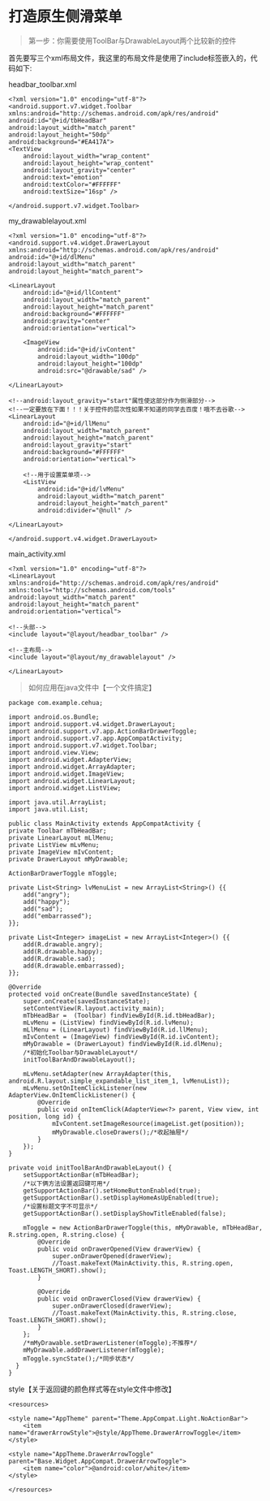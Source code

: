 
# 打造原生侧滑菜单

> 第一步：你需要使用ToolBar与DrawableLayout两个比较新的控件

首先要写三个xml布局文件，我这里的布局文件是使用了include标签嵌入的，代码如下:

headbar_toolbar.xml

	<?xml version="1.0" encoding="utf-8"?>
	<android.support.v7.widget.Toolbar
    xmlns:android="http://schemas.android.com/apk/res/android"
    android:id="@+id/tbHeadBar"
    android:layout_width="match_parent"
    android:layout_height="50dp"
    android:background="#EA417A">
    <TextView
        android:layout_width="wrap_content"
        android:layout_height="wrap_content"
        android:layout_gravity="center"
        android:text="emotion"
        android:textColor="#FFFFFF"
        android:textSize="16sp" />

	</android.support.v7.widget.Toolbar>

my_drawablelayout.xml

	<?xml version="1.0" encoding="utf-8"?>
	<android.support.v4.widget.DrawerLayout
    xmlns:android="http://schemas.android.com/apk/res/android"
    android:id="@+id/dlMenu"
    android:layout_width="match_parent"
    android:layout_height="match_parent">

    <LinearLayout
        android:id="@+id/llContent"
        android:layout_width="match_parent"
        android:layout_height="match_parent"
        android:background="#FFFFFF"
        android:gravity="center"
        android:orientation="vertical">

        <ImageView
            android:id="@+id/ivContent"
            android:layout_width="100dp"
            android:layout_height="100dp"
            android:src="@drawable/sad" />

    </LinearLayout>

    <!--android:layout_gravity="start"属性使这部分作为侧滑部分-->
    <!--一定要放在下面！！！关于控件的层次性如果不知道的同学去百度！哦不去谷歌-->
    <LinearLayout
        android:id="@+id/llMenu"
        android:layout_width="match_parent"
        android:layout_height="match_parent"
        android:layout_gravity="start"
        android:background="#FFFFFF"
        android:orientation="vertical">

        <!--用于设置菜单项-->
        <ListView
            android:id="@+id/lvMenu"
            android:layout_width="match_parent"
            android:layout_height="match_parent"
            android:divider="@null" />

    </LinearLayout>

	</android.support.v4.widget.DrawerLayout>

main_activity.xml

	<?xml version="1.0" encoding="utf-8"?>
	<LinearLayout xmlns:android="http://schemas.android.com/apk/res/android"
    xmlns:tools="http://schemas.android.com/tools"
    android:layout_width="match_parent"
    android:layout_height="match_parent"
    android:orientation="vertical">

    <!--头部-->
    <include layout="@layout/headbar_toolbar" />

    <!--主布局-->
    <include layout="@layout/my_drawablelayout" />

	</LinearLayout>
	
> 如何应用在java文件中【一个文件搞定】

	package com.example.cehua;

	import android.os.Bundle;
	import android.support.v4.widget.DrawerLayout;
	import android.support.v7.app.ActionBarDrawerToggle;
	import android.support.v7.app.AppCompatActivity;
	import android.support.v7.widget.Toolbar;
	import android.view.View;
	import android.widget.AdapterView;
	import android.widget.ArrayAdapter;
	import android.widget.ImageView;
	import android.widget.LinearLayout;
	import android.widget.ListView;
	
	import java.util.ArrayList;
	import java.util.List;
	
	public class MainActivity extends AppCompatActivity {
    private Toolbar mTbHeadBar;
    private LinearLayout mLlMenu;
    private ListView mLvMenu;
    private ImageView mIvContent;
    private DrawerLayout mMyDrawable;

    ActionBarDrawerToggle mToggle;

    private List<String> lvMenuList = new ArrayList<String>() {{
        add("angry");
        add("happy");
        add("sad");
        add("embarrassed");
    }};

    private List<Integer> imageList = new ArrayList<Integer>() {{
        add(R.drawable.angry);
        add(R.drawable.happy);
        add(R.drawable.sad);
        add(R.drawable.embarrassed);
    }};

    @Override
    protected void onCreate(Bundle savedInstanceState) {
        super.onCreate(savedInstanceState);
        setContentView(R.layout.activity_main);
        mTbHeadBar =  (Toolbar) findViewById(R.id.tbHeadBar);
        mLvMenu = (ListView) findViewById(R.id.lvMenu);
        mLlMenu = (LinearLayout) findViewById(R.id.llMenu);
        mIvContent = (ImageView) findViewById(R.id.ivContent);
        mMyDrawable = (DrawerLayout) findViewById(R.id.dlMenu);
        /*初始化Toolbar与DrawableLayout*/
        initToolBarAndDrawableLayout();

        mLvMenu.setAdapter(new ArrayAdapter(this, android.R.layout.simple_expandable_list_item_1, lvMenuList));
        mLvMenu.setOnItemClickListener(new AdapterView.OnItemClickListener() {
            @Override
            public void onItemClick(AdapterView<?> parent, View view, int position, long id) {
                mIvContent.setImageResource(imageList.get(position));
                mMyDrawable.closeDrawers();/*收起抽屉*/
            }
        });
    }

    private void initToolBarAndDrawableLayout() {
        setSupportActionBar(mTbHeadBar);
        /*以下俩方法设置返回键可用*/
        getSupportActionBar().setHomeButtonEnabled(true);
        getSupportActionBar().setDisplayHomeAsUpEnabled(true);
        /*设置标题文字不可显示*/
        getSupportActionBar().setDisplayShowTitleEnabled(false);

        mToggle = new ActionBarDrawerToggle(this, mMyDrawable, mTbHeadBar, R.string.open, R.string.close) {
            @Override
            public void onDrawerOpened(View drawerView) {
                super.onDrawerOpened(drawerView);
                //Toast.makeText(MainActivity.this, R.string.open, Toast.LENGTH_SHORT).show();
            }

            @Override
            public void onDrawerClosed(View drawerView) {
                super.onDrawerClosed(drawerView);
                //Toast.makeText(MainActivity.this, R.string.close, Toast.LENGTH_SHORT).show();
            }
        };
        /*mMyDrawable.setDrawerListener(mToggle);不推荐*/
        mMyDrawable.addDrawerListener(mToggle);
        mToggle.syncState();/*同步状态*/
  	  }
	}

style【关于返回键的颜色样式等在style文件中修改】

	<resources>

    <style name="AppTheme" parent="Theme.AppCompat.Light.NoActionBar">
        <item name="drawerArrowStyle">@style/AppTheme.DrawerArrowToggle</item>
    </style>

    <style name="AppTheme.DrawerArrowToggle" parent="Base.Widget.AppCompat.DrawerArrowToggle">
        <item name="color">@android:color/white</item>
    </style>

	</resources>